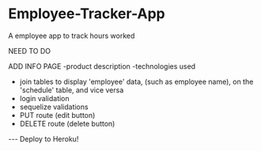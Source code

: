 # Employee-Tracker-App
A employee app to track hours worked



NEED TO DO

ADD INFO PAGE
	-product description
	-technologies used


- join tables to display 'employee' data, (such as employee name), on the 'schedule' table, and vice versa
- login validation 
- sequelize validations
- PUT route (edit button)
- DELETE route (delete button)


--- Deploy to Heroku!

